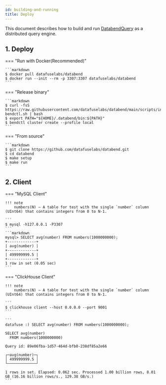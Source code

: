 ```yaml
---
id: building-and-running
title: Deploy
---
```


This document describes how to build and run [DatabendQuery](https://github.com/datafuselabs/databend/tree/main/query) as a distributed query engine.


## 1. Deploy

=== "Run with Docker(Recommended)"

    ```markdown
    $ docker pull datafuselabs/databend
    $ docker run --init --rm -p 3307:3307 datafuselabs/databend
    ```

=== "Release binary"

    ```markdown
    $ curl -fsS https://raw.githubusercontent.com/datafuselabs/databend/main/scripts/installer/install-bendctl.sh | bash
    $ export PATH="${HOME}/.databend/bin:${PATH}"
    $ bendctl cluster create --profile local
    ```

=== "From source"

    ```markdown
    $ git clone https://github.com/datafuselabs/databend.git
    $ cd databend
    $ make setup
    $ make run
    ```


## 2. Client

=== "MySQL Client"

    !!! note
        numbers(N) – A table for test with the single `number` column (UInt64) that contains integers from 0 to N-1.

    ```
    $ mysql -h127.0.0.1 -P3307
    ```
    ```markdown
    mysql> SELECT avg(number) FROM numbers(1000000000);
    +-------------+
    | avg(number) |
    +-------------+
    | 499999999.5 |
    +-------------+
    1 row in set (0.05 sec)
    ```

=== "ClickHouse Client"

    !!! note
        numbers(N) – A table for test with the single `number` column (UInt64) that contains integers from 0 to N-1.

    ```
    $ clickhouse client --host 0.0.0.0 --port 9001
    ```

    ```
    datafuse :) SELECT avg(number) FROM numbers(1000000000);

    SELECT avg(number)
      FROM numbers(1000000000)

    Query id: 89e06fba-1d57-464d-bfb0-238df85a2e66

    ┌─avg(number)─┐
    │ 499999999.5 │
    └─────────────┘

    1 rows in set. Elapsed: 0.062 sec. Processed 1.00 billion rows, 8.01 GB (16.16 billion rows/s., 129.38 GB/s.)
    ```
